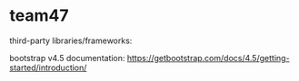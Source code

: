 # team47

third-party libraries/frameworks:

bootstrap v4.5
documentation: https://getbootstrap.com/docs/4.5/getting-started/introduction/